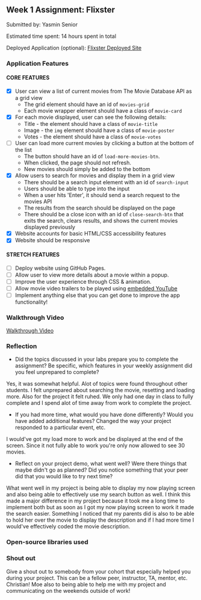 ## Week 1 Assignment: Flixster

Submitted by: Yasmin Senior

Estimated time spent: 14 hours spent in total

Deployed Application (optional): [Flixster Deployed Site](http://127.0.0.1:5500/?searching=hi)

### Application Features

#### CORE FEATURES

- [x] User can view a list of current movies from The Movie Database API as a grid view
  - The grid element should have an id of `movies-grid`
  - Each movie wrapper element should have a class of `movie-card`
- [x] For each movie displayed, user can see the following details:
  - Title - the element should have a class of `movie-title`
  - Image - the `img` element should have a class of `movie-poster`
  - Votes - the element should have a class of `movie-votes`
- [ ] User can load more current movies by clicking a button at the bottom of the list
  - The button should have an id of `load-more-movies-btn`.
  - When clicked, the page should not refresh.
  - New movies should simply be added to the bottom
- [x] Allow users to search for movies and display them in a grid view
  - There should be a search input element with an id of `search-input`
  - Users should be able to type into the input
  - When a user hits 'Enter', it should send a search request to the movies API
  - The results from the search should be displayed on the page
  - There should be a close icon with an id of `close-search-btn` that exits the search, clears results, and shows the current movies displayed previously
- [x] Website accounts for basic HTML/CSS accessibility features
- [x] Website should be responsive

#### STRETCH FEATURES

- [ ] Deploy website using GitHub Pages.
- [ ] Allow user to view more details about a movie within a popup.
- [ ] Improve the user experience through CSS & animation.
- [ ] Allow movie video trailers to be played using [embedded YouTube](https://support.google.com/youtube/answer/171780?hl=en)
- [ ] Implement anything else that you can get done to improve the app functionality!

### Walkthrough Video

[Walkthrough Video](https://www.loom.com/share/a0423a03b2904b64a247196111b0accb)

### Reflection

- Did the topics discussed in your labs prepare you to complete the assignment? Be specific, which features in your weekly assignment did you feel unprepared to complete?

Yes, it was somewhat helpful. Alot of topics were found throughout other students. I felt unprepared about searching the movie, resetting and loading more. Also for the project it felt ruhed. We only had one day in class to fully complete and I spend alot of time away from work to complete the project.

- If you had more time, what would you have done differently? Would you have added additional features? Changed the way your project responded to a particular event, etc.

I would've got my load more to work and be displayed at the end of the screen. Since it not fully able to work you're only now allowed to see 30 movies.

- Reflect on your project demo, what went well? Were there things that maybe didn't go as planned? Did you notice something that your peer did that you would like to try next time?

What went well in my project is being able to display my now playing screen and also being able to effectively use my search button as well. I think this made a major difference in my project because it took me a long time to implement both but as soon as I got my now playing screen to work it made the search easier. Something I noticed that my parents did is also to be able to hold her over the movie to display the description and if I had more time I would've effectively coded the movie description.

### Open-source libraries used

### Shout out

Give a shout out to somebody from your cohort that especially helped you during your project. This can be a fellow peer, instructor, TA, mentor, etc.
Christian! Moe also to being able to help me with my project and communicating on the weekends outside of work!
